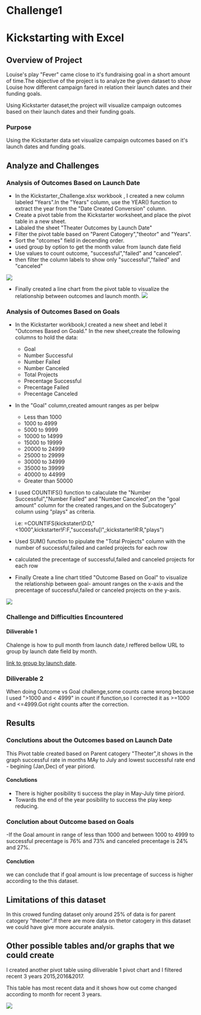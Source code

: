 # Challenge1
# Kickstarting with Excel

## Overview of Project
Louise's play "Fever" came close to it's fundraising goal in a short amount of time.The objective of the project is to analyze the given dataset to show Louise how different campaign fared in relation their launch dates and their funding goals.

Using Kickstarter dataset,the project will visualize campaign outcomes based on their launch dates and their funding goals.

### Purpose
Using the Kickstarter data set visualize campaign outcomes based on it's launch dates and funding goals.


## Analyze and Challenges

### Analysis of Outcomes Based on Launch Date
- In the Kickstarter_Challenge.xlsx workbook , I created a new column labeled "Years".In the "Years" column, use the YEAR() function to extract the year from the "Date Created Conversion" column.
- Create a pivot table from the Kickstarter worksheet,and place the pivot table in a new sheet. 
- Labaled the sheet "Theater Outcomes by Launch Date"
- Filter the pivot table based on "Parent Catogery","theotor" and "Years".
- Sort the "otcomes" field in decending order.
- used group by option to get the month value from launch date field
- Use values to count outcome, "successful","failed" and "canceled".
- then filter the column labels to show only "successful","failed" and "canceled"

![](images/dil1pivot.PNG)

- Finally created a line chart from the pivot table to visualize the relationship between outcomes and launch month.
![](images/Theoter_Outcomes_vs_Launch.png)

### Analysis of Outcomes Based on Goals
- In the Kickstarter workbook,I created a new sheet and lebel it "Outcomes Based on Goald."
In the new sheet,create the following columns to hold the data:
  - Goal
  - Number Successful
  - Number Failed
  - Number Canceled
  - Total Projects
  - Precentage Successful
  - Precentage Failed
  - Precentage Canceled
 
- In the "Goal" column,created amount ranges as per belpw
  - Less than 1000
  - 1000 to 4999
  - 5000 to 9999
  - 10000 to 14999
  - 15000 to 19999
  - 20000 to 24999
  - 25000 to 29999
  - 30000 to 34999
  - 35000 to 39999
  - 40000 to 44999
  - Greater than 50000
- I used COUNTIFS() function to calaculate the "Number Successful","Number Failed" and "Number Canceled",on the "goal amount" column for the created ranges,and on the Subcatogery" column using "plays" as criteria.
 
    i.e: =COUNTIFS(kickstater!$D:$D,"<1000",kickstarter!$F:$F,"successfu[l",;kickstarter!$R:$R,"plays")

- Used SUM() function to pipulate the "Total Projects" column with the number of successful,failed and canled projects for each row 
- calculated the precentage of successful,failed and canceled projects for each row
- Finally Create a line chart titled "Outcome Based on Goal" to visualize the relationship between goal- amount ranges on the x-axis and the precentage of successful,failed or canceled projects on the y-axis.

![](images/Outcomes_vs_Goals.png)

### Challenge and Difficulties Encountered

#### Diliverable 1
Chalenge is how to pull month from launch date,I reffered bellow URL to group by launch date field by month.

  [link to group by launch date](https://trumpexcel.com/group-dates-in-pivot-tables-excel/).

### Diliverable 2
 When doing Outcome vs Goal challenge,some counts came wrong because I used ">1000 and < 4999" in count if function,so I corrected it as >=1000 and <=4999.Got right counts after the correction.
 
 
 ## Results
 
  ### Conclutions about the Outcomes based on Launch Date
  This Pivot table created based on Parent catogery "Theoter",it shows in the graph successful rate in months MAy to July and lowest successful rate end - begining (Jan,Dec) of year piriord.
  
  #### Conclutions
  - There is higher posibility ti success the play in May-July time piriord.
  - Towards the end of the year posibility to success the play keep reducing.

### Conclution about Outcome based on Goals
  -If the Goal amount in range of less than 1000 and between 1000 to 4999 to successful precentage is 76% and 73% and canceled precentage is 24% and 27%.
  
  #### Conclution
   we can conclude that if goal amount is low precentage of success is higher according to the this dataset.
   
   
## Limitations of this dataset
 
  In this crowed funding dataset only around 25% of data is for parent catogery "theoter".If there are more data on thetor catogery in this dataset we could have give more accurate analysis.
  
  ## Other possible tables and/or graphs that we could create
  
  I created another pivot table using diliverable 1 pivot chart and I filtered recent 3 years 2015,2016&2017.
  
  This table has most recent data and it shows how out come changed according to month for recent 3 years.
  
  ![](images/Theoter_Outcome_vs_lauchD_Recent_yrs.png)
  
  
